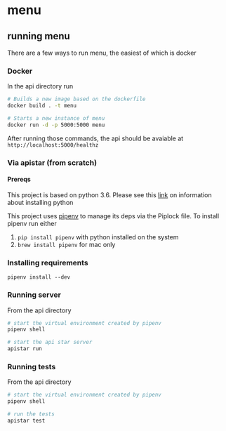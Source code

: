 # menu

## running menu

There are a few ways to run menu, the easiest of which is docker

### Docker

In the api directory run

```sh
# Builds a new image based on the dockerfile
docker build . -t menu

# Starts a new instance of menu
docker run -d -p 5000:5000 menu
```

After running those commands, the api should be avaiable at `http://localhost:5000/healthz`

### Via apistar (from scratch)

#### Prereqs

This project is based on python 3.6.  Please see this [link](https://docs.python.org/3/using/index.html) on information about installing python

This project uses [pipenv](https://github.com/kennethreitz/pipenv) to manage its deps via the Piplock file.  To install pipenv run either

1. `pip install pipenv` with python installed on the system
1. `brew install pipenv` for mac only

### Installing requirements

`pipenv install --dev`

### Running server

From the api directory

```sh
# start the virtual environment created by pipenv
pipenv shell

# start the api star server
apistar run
```

### Running tests

From the api directory

```sh
# start the virtual environment created by pipenv
pipenv shell

# run the tests
apistar test
```